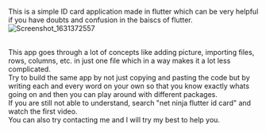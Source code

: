 This is a simple ID card application made in flutter which can be very helpful if you have doubts and confusion in the baiscs of flutter.
<br/>![Screenshot_1631372557](https://user-images.githubusercontent.com/62276296/132952305-f5e2d46c-879e-486e-a609-3200748fd5bc.png)

<br/>This app goes through a lot of concepts like adding picture, importing files, rows, columns, etc. in just one file which in a way makes it a lot less complicated.
<br/>Try to build the same app by not just copying and pasting the code but by writing each and every word on your own so that you know exactly whats going on and then you can play around with different packages.
<br/>If you are still not able to understand, search "net ninja flutter id card" and watch the first video.
<br/>You can also try contacting me and I will try my best to help you.
